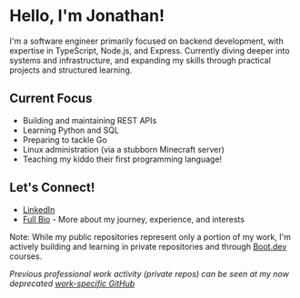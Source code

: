 # Hello, I'm Jonathan! 

I'm a software engineer primarily focused on backend development, with expertise in TypeScript, Node.js, and Express. Currently diving deeper into systems and infrastructure, and expanding my skills through practical projects and structured learning.

## Current Focus
- Building and maintaining REST APIs
- Learning Python and SQL
- Preparing to tackle Go
- Linux administration (via a stubborn Minecraft server)
- Teaching my kiddo their first programming language!

## Let's Connect!
- [LinkedIn](https://www.linkedin.com/in/jonathandev/)
- [Full Bio](https://github.com/JonathanCrider/README) - More about my journey, experience, and interests

Note: While my public repositories represent only a portion of my work, I'm actively building and learning in private repositories and through [Boot.dev](https://www.boot.dev/) courses.

*Previous professional work activity (private repos) can be seen at my now deprecated [work-specific GitHub](https://github.com/jonathan-fsa)*
